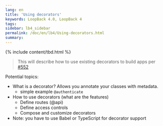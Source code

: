 ```yaml
---
lang: en
title: 'Using decorators'
keywords: LoopBack 4.0, LoopBack 4
tags:
sidebar: lb4_sidebar
permalink: /doc/en/lb4/Using-decorators.html
summary:
---
```


{% include content/tbd.html %}

> This will describe how to use existing decorators to build apps per [#552](https://github.com/strongloop/loopback-next/issues/552)

Potential topics:
- What is a decorator? Allows you annotate your classes with metadata.
  - simple example `@authenticate`
- How to use decorators (what are the features)
  - Define routes (@api)
  - Define access controls
  - Compose and customize decorators
- Note: you have to use Babel or TypeScript for decorator support
